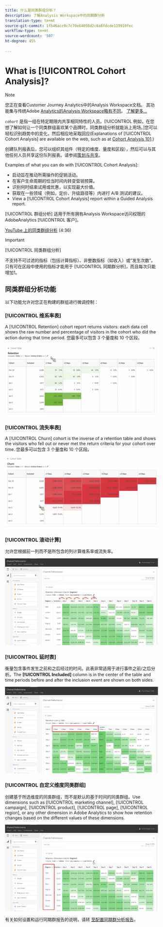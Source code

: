```yaml
---
title: 什么是同类群组分析？
description: 了解Analysis Workspace中的同期群分析
translation-type: tm+mt
source-git-commit: 1fb46acc9c7c70e64058d2c6a8fdcde119910fec
workflow-type: tm+mt
source-wordcount: '507'
ht-degree: 45%

---
```



# What is [!UICONTROL Cohort Analysis]?

>[!NOTE]
>
>您正在查看Customer Journey Analytics中的Analysis Workspace文档。 其功能集与传统Adobe [Analytics的Analysis Workspace略有不同](https://docs.adobe.com/content/help/zh-Hans/analytics/analyze/analysis-workspace/home.html)。 [了解更多...](/help/getting-started/cja-aa.md)

*`cohort`* 是指一组在特定期限内共享相同特性的人员。[!UICONTROL 例如，在您想了解如何让一个同类群组喜欢某个品牌时，同类群组分析就能派上用场。]您可以轻松识别趋势中的变化，然后相应地采取回应(Explanations of [!UICONTROL Cohort Analysis] are available on the web, such as at [Cohort Analysis 101](https://en.wikipedia.org/wiki/Cohort_analysis).)

创建队列报表后，您可以组织其组件（特定的维度、量度和区段），然后可以与其他任何人员共享这份队列报表。请参阅[策划与共享](/help/analysis-workspace/curate-share/curate.md)。

Examples of what you can do with [!UICONTROL Cohort Analysis]:

* 启动旨在推动所需操作的促销活动。
* 在客户生命周期的恰当时间内转变营销预算。
* 识别何时结束试用或优惠，以实现最大价值。
* 获取在一些领域（例如，定价、升级路径等）内进行 A/B 测试的建议。
* View a [!UICONTROL Cohort Analysis] report within a Guided Analysis report.

[!UICONTROL 群组分析] 适用于所有拥有Analysis Workspace访问权限的AdobeAnalytics [!UICONTROL 客户]。

[YouTube 上的同类群组分析](https://www.youtube.com/watch?v=kqOIYrvV-co&amp;index=45&amp;list=PL2tCx83mn7GuNnQdYGOtlyCu0V5mEZ8sS) (4:36)

>[!IMPORTANT]
>
>[!UICONTROL 同类群组分析]
>
>不支持不可过滤的指标（包括计算指标）、非整数指标（如收入）或“发生次数”。 只有可在区段中使用的指标才能用于
>[!UICONTROL 同期群分析]，而且每次只能增加1。

## 同类群组分析功能

以下功能允许对您正在构建的群组进行微调控制：

### [!UICONTROL 维系率表]

A [!UICONTROL Retention] cohort report returns visitors: each data cell shows the raw number and percentage of visitors in the cohort who did the action during that time period. 您最多可以包含 3 个量度和 10 个区段。

![](assets/retention-report.png)

### [!UICONTROL 流失率表]

A [!UICONTROL Churn] cohort is the inverse of a retention table and shows the visitors who fell out or never met the return criteria for your cohort over time. 您最多可以包含 3 个量度和 10 个区段。

![](assets/churn-report.png)

### [!UICONTROL 滚动计算]

允许您根据前一列而不是所包含的列计算维系率或流失率。

![](assets/cohort-rolling-calculation.png)

### [!UICONTROL 延时表]

衡量包含事件发生之前和之后经过的时间。此表非常适用于进行事件之前/之后分析。The **[!UICONTROL Included]** column is in the center of the table and time periods before and after the inclusion event are shown on both sides.

![](assets/cohort-latency.png)

### [!UICONTROL 自定义维度同类群组]

创建基于所选维度的同类群组，而不是默认的基于时间的同类群组。Use dimensions such as [!UICONTROL marketing channel], [!UICONTROL campaign], [!UICONTROL product], [!UICONTROL page], [!UICONTROL region], or any other dimension in Adobe Analytics to show how retention changes based on the different values of these dimensions.

![](assets/cohort-customizable-cohort-row.png)

有关如何设置和运行同期群报告的说明，请转 [至配置同期群分析报告](/help/analysis-workspace/visualizations/cohort-table/t-cohort.md)。

